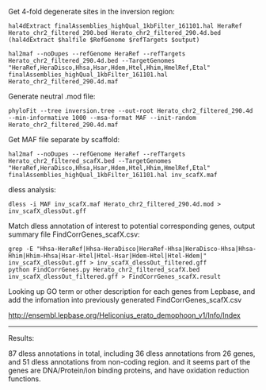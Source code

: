 Get 4-fold degenerate sites in the inversion region:

    hal4dExtract finalAssemblies_highQual_1kbFilter_161101.hal HeraRef Herato_chr2_filtered_290.bed Herato_chr2_filtered_290.4d.bed
    (hal4dExtract $halfile $RefGenome $refTargets $output)
    
    hal2maf --noDupes --refGenome HeraRef --refTargets Herato_chr2_filtered_290.4d.bed --TargetGenomes "HeraRef,HeraDisco,Hhsa,Hsar,Hdem,Htel,Hhim,HmelRef,Etal" finalAssemblies_highQual_1kbFilter_161101.hal Herato_chr2_filtered_290.4d.maf
    
Generate neutral .mod file:

    phyloFit --tree inversion.tree --out-root Herato_chr2_filtered_290.4d --min-informative 1000 --msa-format MAF --init-random Herato_chr2_filtered_290.4d.maf
    
Get MAF file separate by scaffold:

    hal2maf --noDupes --refGenome HeraRef --refTargets Herato_chr2_filtered_scafX.bed --TargetGenomes "HeraRef,HeraDisco,Hhsa,Hsar,Hdem,Htel,Hhim,HmelRef,Etal" finalAssemblies_highQual_1kbFilter_161101.hal inv_scafX.maf
    
 dless analysis:
 
    dless -i MAF inv_scafX.maf Herato_chr2_filtered_290.4d.mod > inv_scafX_dlessOut.gff
 
 Match dless annotation of interest to potential corresponding genes, output summary file FindCorrGenes_scafX.csv:
 
    grep -E "Hhsa-HeraRef|Hhsa-HeraDisco|HeraRef-Hhsa|HeraDisco-Hhsa|Hhsa-Hhim|Hhim-Hhsa|Hsar-Htel|Htel-Hsar|Hdem-Htel|Htel-Hdem|" inv_scafX_dlessOut.gff > inv_scafX_dlessOut_filtered.gff
    python FindCorrGenes.py Herato_chr2_filtered_scafX.bed inv_scafX_dlessOut_filtered.gff > FindCorrGenes_scafX.result
    
Looking up GO term or other description for each genes from Lepbase, and add the infomation into previously generated FindCorrGenes_scafX.csv

http://ensembl.lepbase.org/Heliconius_erato_demophoon_v1/Info/Index

---------------------------

Results:

87 dless annotations in total, including 36 dless annotations from 26 genes, and  51 dless annotations from non-coding region. and it seems part of the genes are DNA/Protein/ion binding proteins, and have oxidation reduction functions. 
    
    
